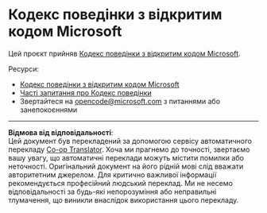 <!--
CO_OP_TRANSLATOR_METADATA:
{
  "original_hash": "c06b12caf3c901eb3156e3dd5b0aea56",
  "translation_date": "2025-08-30T17:36:57+00:00",
  "source_file": "CODE_OF_CONDUCT.md",
  "language_code": "uk"
}
-->
# Кодекс поведінки з відкритим кодом Microsoft

Цей проєкт прийняв [Кодекс поведінки з відкритим кодом Microsoft](https://opensource.microsoft.com/codeofconduct/).

Ресурси:

- [Кодекс поведінки з відкритим кодом Microsoft](https://opensource.microsoft.com/codeofconduct/)
- [Часті запитання про Кодекс поведінки](https://opensource.microsoft.com/codeofconduct/faq/)
- Звертайтеся на [opencode@microsoft.com](mailto:opencode@microsoft.com) з питаннями або занепокоєннями

---

**Відмова від відповідальності**:  
Цей документ був перекладений за допомогою сервісу автоматичного перекладу [Co-op Translator](https://github.com/Azure/co-op-translator). Хоча ми прагнемо до точності, звертаємо вашу увагу, що автоматичні переклади можуть містити помилки або неточності. Оригінальний документ на його рідній мові слід вважати авторитетним джерелом. Для критично важливої інформації рекомендується професійний людський переклад. Ми не несемо відповідальності за будь-які непорозуміння або неправильні тлумачення, що виникли внаслідок використання цього перекладу.